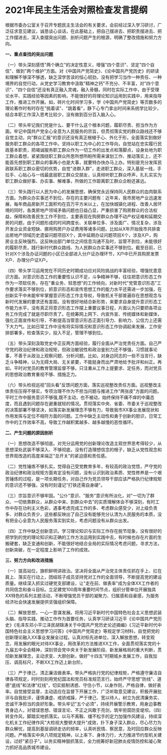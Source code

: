 # 2021年民主生活会对照检查发言提纲

根据市委办公室关于召开专题民主生活会的有关要求，会前经过深入学习研讨，广泛征求意见建议，诚恳谈心谈话，在此基础上，把自己摆进去、把职责摆进去、把工作摆进去，深入查摆突出问题、剖析问题产生的根源，明确了整改措施和努力方向。

**一、重点查找的突出问题**

（一）带头深刻感悟"两个确立"的决定性意义，增强"四个意识"、坚定"四个自信"、做到"两个维护"方面。对《中国共产党简史》、《论中国共产党历史》的研读和理解不够深不够透，缺乏深学苦读的恒心韧劲，没有把学习当作一种责任、一种境界的自觉行动，从党史学习教育中汲取"精神之钙"不充分、不丰富，对"四个意识"、"四个自信"还没有真正融入灵魂，融入骨髓，同时在实际工作中，由于受理论水平、实践经验等因素的影响，不能很好的将理论知识运用到实践中，用来指导工作，推进工作开展。如，碎片化时间学习多，学《中国共产党简史》等页数多的理论著作时有时存在"挑着读"、"跳着看"，静下心专门拿出时间来系统学比较少，结合本职工作深入思考比较少，没有做到百分百入脑入心。

（二）带头牢记我们党是什么、要干什么这个根本问题，履职尽责、担当作为方面。牢记中国共产党全心全意为人民服务的宗旨，但贯彻落实党的群众路线还不够自觉主动，向"群众汇报"的意识还没有真正根植于心、外化于形，全面落实到做好服务职工群众的各项工作中。坚持以职工为中心的工作导向，自觉站在忠实履行民政基本职责，把竭诚服务职工群众作为一切工作的出发点和落脚点，设身处地为职工群众着想，紧紧围绕职工群众所思所想所盼所需来谋划工作、推动落实上，还不能首先想到职工群众的事再小也是大事，就要特办快办马上办。特别是充分发挥民政联系职工群众密切的优势，自觉"进群入群"，走进职工群众，深入基层一线，手拉手、心贴心与一线最底层职工群众交朋友，认真倾听职工群众呼声，扎扎实实为职工群众做好事、办实事、解难事，所做的工作距离职工群众企盼还甚远。

（三）带头践行以人民为中心的发展思想，确保党永远保持同人民群众的血肉联系方面。为群众办实事还不到位，存在的主要问题有：近年来，我市房地产业迅速发展，每年商品房新开工面积均在百万平方米以上，在加快城镇化进程、改善人居环境的同时，各类房地产领域矛盾问题也日益凸显，严重损害了购房群众的合法权益，保障和改善民生工作不到位，主要表现在购房群众办理不动产权证难和延期交房的问题，由于问题形成的时间跨度长、关联单位多、涉及面广、情况复杂，涉及开发企业资金短缺、挪用购房户办证费用等诸多问题。比如从X年开始我市共排查出房地产领域历史遗留问题项目X个，其中延期办证问题项目X个，涉及X户，购房业主反映强烈。这反映出部门单位之间信息沟通不及时，监管不到位，未能很好的履职尽责，践行新时代群众路线、为人民群众办实事还不够到位。截至目前，已针对X个涉及办证问题的小区已全部进入分户证办理环节，X户中已开具购房发票X户、办理分户证X户。

（四）带头学习运用党在不同历史时期成功应对风险挑战的丰富经验，增强忧患意识方面。对意识形态工作的重要性认识不足，斗争精神不够，往往把意识形态工作作为一项软任务，存在"重业务、轻思想"的工作倾向，对新时代"党管意识形态"工作要求落实不够到位，抓意识形态和宣传思想工作的能力水平还需进一步加强，在创新实干中未能牢牢掌握意识形态工作主导权，导致机关干部普遍存在思想观念与新时代发展的要求还有差距。没有很好地结合新形势，来要求自身提升意识形态工作能力水平，没有真正将意识形态工作摆上重要议事日程，片面认为只要把各项业务工作完成了就是尽职尽责了。在统筹网上网下、内宣外宣、传统媒体和新媒体，强化正面宣传和引导，不断提高当管意识形态正面引导力、影响力、公信力上还需下大力气。比如日常工作中没有将实际情况和意识形态工作协调起来发展，工作安排部署多，检查落实少，投入不足，管理不够到位。

（五）带头深刻汲取党史中正反两方面经验，履行全面从严治党责任方面。自己严守党的政治纪律和政治规矩，但政治敏锐性和政治鉴别力还不够强，习惯就事论事，不善于从政治上观察问题、分析问题。比如，对身边同志的一些不当言行，缺乏斗争精神，认为无碍大局、无关紧要，不能挺身而出严肃地给予批评和纠正。再如，平时对党员的教育管理监督不够，只注重从工作上提要求、定任务，而对党员的思想政治教育重视不够、措施乏力。

（六）带头检视巡视"回头看"反馈问题方面，落实巡视整改责任方面。巡视整改主体责任压得不够实，专项治理不作为不担当问题与推进工作"两张皮"方面的问题。平时工作中服务意识不够强,既不主动，也不被动，始终保持不痛不痒的中庸态度，而且遇到问题存在避重就轻的情况。贯彻落实中央、省委、市委关于巡视整改的决策部署不够坚决，如落实新发展理念不够有力，导致我市XX事业发展现状和作用发挥与定位不相符方面的问题。工作中缺乏主动性和勇于创新的胆识，日常工作中的工作效率不高，导致工作越积累越多、越多越慢的恶性循环。

**二、产生问题的原因剖析**

（一）思想改造不够彻底。对充分运用党的创新理论改造主观世界思考得较少，从思想深处武装不够深入、不够彻底，没有打造理想信念的根子，缺乏从党性观念和世界观改造的高度来端正"总开关"的紧迫感和责任感。

（二）党性锤炼不够扎实。觉得自己受党教育多年，有较高的政治觉悟，严守党的政治纪律和政治规矩方面肯定没有问题，没有认识到政治素质、党性修养是一个艰苦锤炼的过程，是一项长期任务，对自己作为党员领导干部应该严格执行纪律规矩的意识还不够强，没有时刻谨记"打铁还需自身硬"。

（三）宗旨意识不够牢固。"公仆"意识、"服务"意识有所淡化，对"一切为了群众、一切依靠群众，从群众中来、到群众中去"的实质理解体会不够深刻，有时工作中存在功利主义色彩，遇事考虑完成工作的多、考虑群众感受少，对上级负责多、对群众负责少，这些都反映出了自己没有能够充分认清为人民服务的本质，没有把全心全意为人民服务落实到实处，考虑问题没有从群众出发。

（四）工作中缺乏创新意识。学习理论知识与实际工作存在脱节现象，没有很好的把学到的党的理论知识和正确的工作方法运用到实践中去，有时候也存在片面的生搬硬套，缺乏变通和创新，不能很好地结合全局的实际情况考虑问题，寻求方法，创新突破，在一定程度上影响了工作的成效。

**三、努力方向和改进措施**

（一）提高站位，旗帜鲜明讲政治。坚决将全面从严治党主体责任抓在手上、扛在肩上、落实在行动上，团结班子成员坚持党对工作的全面领导，不断提高党的建设质量。继续深入抓实过硬党支部建设，让"走在前、做表率"成为全体XX工作者的共同信念和奋斗目标。立足建党100周年重要时间节点，组织分管单位开展独具XX特色的系列主题活动，不断增强党员干部的凝聚力、归属感和自豪感，为服务经济社会快速发展提供坚强组织保障。

（二）解放思想，一心一意谋发展。将用习近平新时代中国特色社会主义思想武装头脑、指导实践、推动工作作为首要任务，认真学习研读习近平《论中国共产党历史》《毛泽东邓小平江泽民胡锦涛关于中国共产党历史论述摘编》《习近平新时代中国特色社会主义思想学习问答》《中国共产党简史》等规定学习材料，自觉把党的创新理论融入XX事业发展全过程。认真对标先进单位，深入解放思想，转变观念，用发展的眼光对待XX事业，用改革的方法推进XX工作，全面贯彻落实党的十九届五中全会精神，深刻领会党中央关于新发展阶段、新发展格局的重大判断，贯彻新发展理念，主动求变、大胆创新，做好"十四五"时期城乡发展工作，自我加压、调高标尺，不断XX工作迈上新台阶。

（三）严于律己，清正廉洁做表率。带头严格执行党的纪律规矩，严格遵守廉洁自律各项规定，时时刻刻用党纪国法和党员标准规范言行。始终严守思想"防线"、道德"底线"和法律"红线"，切实抵制诱惑、守住小节，以身作则，严格自律，做好表率。自觉接受监督，主动适应在监督下开展工作，广泛听取意见建议，积极开展批评与自我批评，谨慎谦虚、戒骄戒躁，严于律己、宽以待人，树立为民清廉务实、忠诚干净担当的良好形象。带头牢记"五个必须"，持续开展警示教育，用身边事教育身边人，对错误思想、错误言论、不正之风敢于亮剑，筑牢拒腐防变堤坝。（四）转变作风，脚踏实地抓落实。以马不离鞍、缰不松手的定力加强作风建设，持续深化机关工作纪律作风"大检视大整顿大提升"成效，扑下身子深入群众，尽心尽力为群众解忧，提高到基层调研走访的频率，认真听民情、察民意，及时回应群众反映问题。严格落实中央八项规定精神，以上率下、身体力行，大力推进节约型机关建设，过好"紧日子"。以务实精神狠抓落实，全力统筹好新冠肺炎疫情防控和凝心聚力抓好高品质城市建设。
